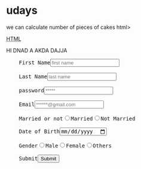 # udays
we can calculate number of pieces of cakes
html>
<head>
<title>Resume</title><abbr title="hyper text markup language">HTML</abbr>
<link rel="stylesheet" href="external.css">
</head>
<body>
<p>HI DNAD A AKDA DAJJA </p>
<form>
    <pre>
    <label for="f1">First Name</label><input type="text" id="f1" placeholder="first name"><br>
    <label for="f2">Last Name</label><input type="text" id="f2" placeholder="last name"><br>
    <label for="f3">password</label><input type="password" id="f3" placeholder="*****"><br>
    <label for="f4">Email</label><input type="email" id="f4" placeholder="******@gmail.com"><br>
    <label for="f5">Married or not</label><input type="radio" id="f5" >Married<input type="radio" id="f5">Not Married<br>
    <label for="f6">Date of Birth</label><input type="date" id="f6"><br>
    <label for="f7">Gender</label><input type="radio" id="f7">Male<input type="radio" id="f7">Female<input type="radio" id="f7">Others<br>
    <label for="f8">Submit</label><input type="submit" id="f8" placeholder="Submit"></pre>
</form>
</body>
</html>
